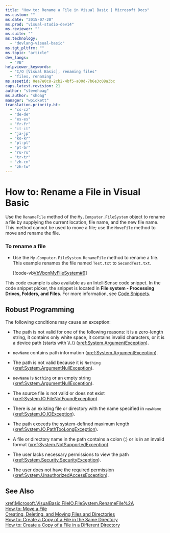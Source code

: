 ```yaml
---
title: "How to: Rename a File in Visual Basic | Microsoft Docs"
ms.custom: ""
ms.date: "2015-07-20"
ms.prod: "visual-studio-dev14"
ms.reviewer: ""
ms.suite: ""
ms.technology: 
  - "devlang-visual-basic"
ms.tgt_pltfrm: ""
ms.topic: "article"
dev_langs: 
  - "VB"
helpviewer_keywords: 
  - "I/O [Visual Basic], renaming files"
  - "files, renaming"
ms.assetid: 0ea7e0c8-2cb2-4bf5-a00d-7b6e3c08a3bc
caps.latest.revision: 21
author: "stevehoag"
ms.author: "shoag"
manager: "wpickett"
translation.priority.ht: 
  - "cs-cz"
  - "de-de"
  - "es-es"
  - "fr-fr"
  - "it-it"
  - "ja-jp"
  - "ko-kr"
  - "pl-pl"
  - "pt-br"
  - "ru-ru"
  - "tr-tr"
  - "zh-cn"
  - "zh-tw"
---
```

# How to: Rename a File in Visual Basic
Use the `RenameFile` method of the `My.Computer.FileSystem` object to rename a file by supplying the current location, file name, and the new file name. This method cannot be used to move a file; use the `MoveFile` method to move and rename the file.  
  
### To rename a file  
  
-   Use the `My.Computer.FileSystem.RenameFile` method to rename a file. This example renames the file named `Test.txt` to `SecondTest.txt`.  
  
     [!code-vb[VbVbcnMyFileSystem#9](../../../../visual-basic/developing-apps/programming/drives-directories-files/codesnippet/VisualBasic/how-to-rename-a-file_1.vb)]  
  
 This code example is also available as an IntelliSense code snippet. In the code snippet picker, the snippet is located in **File system - Processing Drives, Folders, and Files**. For more information, see [Code Snippets](/visual-studio/ide/code-snippets).  
  
## Robust Programming  
 The following conditions may cause an exception:  
  
-   The path is not valid for one of the following reasons: it is a zero-length string, it contains only white space, it contains invalid characters, or it is a device path (starts with \\\\.\\) (<xref:System.ArgumentException>).  
  
-   `newName` contains path information (<xref:System.ArgumentException>).  
  
-   The path is not valid because it is `Nothing` (<xref:System.ArgumentNullException>).  
  
-   `newName` is `Nothing` or an empty string (<xref:System.ArgumentNullException>).  
  
-   The source file is not valid or does not exist (<xref:System.IO.FileNotFoundException>).  
  
-   There is an existing file or directory with the name specified in `newName` (<xref:System.IO.IOException>).  
  
-   The path exceeds the system-defined maximum length (<xref:System.IO.PathTooLongException>).  
  
-   A file or directory name in the path contains a colon (:) or is in an invalid format (<xref:System.NotSupportedException>).  
  
-   The user lacks necessary permissions to view the path (<xref:System.Security.SecurityException>).  
  
-   The user does not have the required permission (<xref:System.UnauthorizedAccessException>).  
  
## See Also  
 <xref:Microsoft.VisualBasic.FileIO.FileSystem.RenameFile%2A>   
 [How to: Move a File](../../../../visual-basic/developing-apps/programming/drives-directories-files/how-to-move-a-file.md)   
 [Creating, Deleting, and Moving Files and Directories](../../../../visual-basic/developing-apps/programming/drives-directories-files/creating-deleting-and-moving-files-and-directories.md)   
 [How to: Create a Copy of a File in the Same Directory](../../../../visual-basic/developing-apps/programming/drives-directories-files/how-to-create-a-copy-of-a-file-in-the-same-directory.md)   
 [How to: Create a Copy of a File in a Different Directory](../../../../visual-basic/developing-apps/programming/drives-directories-files/how-to-create-a-copy-of-a-file-in-a-different-directory.md)